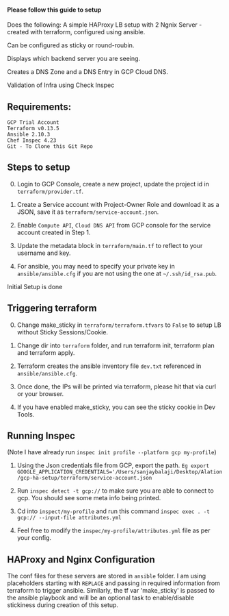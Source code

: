 #### Please follow this guide to setup
Does the following:
A simple HAProxy LB setup with 2 Ngnix Server - created with terraform, configured using ansible.

Can be configured as sticky or round-roubin.

Displays which backend server you are seeing.

Creates a DNS Zone and a DNS Entry in GCP Cloud DNS.

Validation of Infra using Check Inspec

## Requirements:
    GCP Trial Account
    Terraform v0.13.5
    Ansible 2.10.3
    Chef Inspec 4.23
    Git - To Clone this Git Repo

## Steps to setup
0. Login to GCP Console, create a new project, update the project id in `terraform/provider.tf`.

1. Create a Service account with Project-Owner Role and download it as a JSON, save it as `terraform/service-account.json`.

2. Enable `Compute API`, `Cloud DNS API` from GCP console for the service account created in Step 1.

3. Update the metadata block in `terraform/main.tf` to reflect to your username and key.

4. For ansible, you may need to specify your private key in `ansible/ansible.cfg` if you are not using the one at `~/.ssh/id_rsa.pub`.

Initial Setup is done

## Triggering terraform

0. Change make_sticky in `terraform/terraform.tfvars` to `False` to setup LB without Sticky Sessions/Cookie.

1. Change dir into `terraform` folder, and run terraform init, terraform plan and terraform apply.

2. Terraform creates the ansible inventory file `dev.txt` referenced in `ansible/ansible.cfg`.

3. Once done, the IPs will be printed via terraform, please hit that via curl or your browser.

4. If you have enabled make_sticky, you can see the sticky cookie in Dev Tools.

## Running Inspec

(Note I have already run `inspec init profile --platform gcp my-profile`)

1. Using the Json credentials file from GCP, export the path.
`Eg export GOOGLE_APPLICATION_CREDENTIALS='/Users/sanjaybalaji/Desktop/Alation/gcp-ha-setup/terraform/service-account.json`

2. Run `inspec detect -t gcp://` to make sure you are able to connect to gcp.
You should see some meta info being printed.

3. Cd into `inspect/my-profile` and run this command `inspec exec . -t gcp:// --input-file attributes.yml`

4. Feel free to modify the `inspec/my-profile/attributes.yml` file as per your config.


## HAProxy and Nginx Configuration

The conf files for these servers are stored in `ansible` folder.
I am using placeholders starting with `REPLACE` and passing in required information from terraform to trigger ansible.
Similarly, the tf var 'make_sticky' is passed to the ansible playbook and will be an optional task to enable/disable stickiness during creation of this setup.